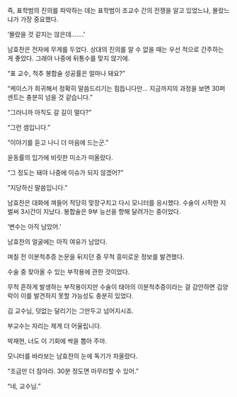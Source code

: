 즉, 표학범의 진의를 파악하는 데는 표학범이 조교수 간의 전쟁을 알고 있었느냐, 몰랐느냐가 가장 중요했다.

‘몰랐을 것 같지는 않은데…….’

남효찬은 전자에 무게를 두었다. 상대의 진의를 알 수 없을 때는 우선 적으로 간주하는 게 좋았다. 그래야 나중에 뒤통수를 맞지 않기에.

“표 교수, 척추 봉합술 성공률은 얼마나 돼요?”

“케이스가 희귀해서 정확히 말씀드리기는 힘듭니다만… 지금까지의 과정을 보면 30퍼센트는 충분히 넘을 것 같습니다.”

“그러니까 아직도 갈 길이 멀다?”

“그런 셈입니다.”

“이야기를 듣고 나니 더 마음에 드는군.”

윤동률의 입가에 비릿한 미소가 떠올랐다.

“그 정도는 돼야 나중에 이슈가 되지 않겠어?”

“지당하신 말씀입니다.”

남효찬은 대화에 껴들어 적당히 맞장구치고 다시 모니터를 응시했다. 수술이 시작한 지 벌써 3시간이 지났다. 봉합술은 9부 능선을 향해 달려가는 중이었다.

‘변수는 아직 남았어.’

남효찬의 얼굴에는 아직 여유가 남았다.

며칠 전 이분척추증 논문을 뒤지던 중 무척 흥미로운 정보를 발견했다.

수술 중 찾아올 수 있는 부작용에 관한 것이었다.

무척 흔하게 발생하는 부작용이지만 수술이 태아의 이분척추증이라는 걸 감안하면 김양락이 이를 발견하지 못할 가능성도 충분히 있었다.

김 교수님, 덧없는 달리기는 그만두고 넘어지시죠.

부교수는 자리는 제게 더 어울립니다.

박재현, 너도 이 기회에 싹을 뽑아 주마.

모니터를 바라보는 남효찬의 눈에 독기가 차올랐다.

“조금만 더 참아라. 30분 정도면 마무리할 수 있어.”

“네, 교수님.”